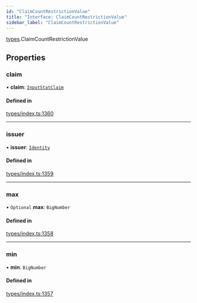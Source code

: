 ```yaml
---
id: "ClaimCountRestrictionValue"
title: "Interface: ClaimCountRestrictionValue"
sidebar_label: "ClaimCountRestrictionValue"
---
```


[types](../../../modules/Types/Types.md).ClaimCountRestrictionValue

## Properties

### claim

• **claim**: [`InputStatClaim`](../../../modules/Types/Types.md#inputstatclaim)

#### Defined in

[types/index.ts:1360](https://github.com/PolymeshAssociation/polymesh-sdk/blob/91c2d2d8/src/types/index.ts#L1360)

___

### issuer

• **issuer**: [`Identity`](../../../classes/API/Entities/Identity/Identity.md)

#### Defined in

[types/index.ts:1359](https://github.com/PolymeshAssociation/polymesh-sdk/blob/91c2d2d8/src/types/index.ts#L1359)

___

### max

• `Optional` **max**: `BigNumber`

#### Defined in

[types/index.ts:1358](https://github.com/PolymeshAssociation/polymesh-sdk/blob/91c2d2d8/src/types/index.ts#L1358)

___

### min

• **min**: `BigNumber`

#### Defined in

[types/index.ts:1357](https://github.com/PolymeshAssociation/polymesh-sdk/blob/91c2d2d8/src/types/index.ts#L1357)
